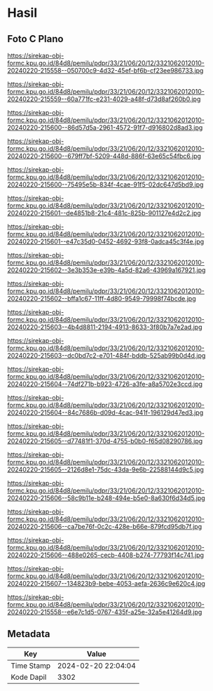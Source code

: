 # Hasil

## Foto C Plano

https://sirekap-obj-formc.kpu.go.id/84d8/pemilu/pdpr/33/21/06/20/12/3321062012010-20240220-215558--050700c9-4d32-45ef-bf6b-cf23ee986733.jpg

https://sirekap-obj-formc.kpu.go.id/84d8/pemilu/pdpr/33/21/06/20/12/3321062012010-20240220-215559--60a771fc-e231-4029-a48f-d73d8af260b0.jpg

https://sirekap-obj-formc.kpu.go.id/84d8/pemilu/pdpr/33/21/06/20/12/3321062012010-20240220-215600--86d57d5a-2961-4572-91f7-d916802d8ad3.jpg

https://sirekap-obj-formc.kpu.go.id/84d8/pemilu/pdpr/33/21/06/20/12/3321062012010-20240220-215600--679ff7bf-5209-448d-886f-63e65c54fbc6.jpg

https://sirekap-obj-formc.kpu.go.id/84d8/pemilu/pdpr/33/21/06/20/12/3321062012010-20240220-215600--75495e5b-834f-4cae-91f5-02dc647d5bd9.jpg

https://sirekap-obj-formc.kpu.go.id/84d8/pemilu/pdpr/33/21/06/20/12/3321062012010-20240220-215601--de4851b8-21c4-481c-825b-901127e4d2c2.jpg

https://sirekap-obj-formc.kpu.go.id/84d8/pemilu/pdpr/33/21/06/20/12/3321062012010-20240220-215601--e47c35d0-0452-4692-93f8-0adca45c3f4e.jpg

https://sirekap-obj-formc.kpu.go.id/84d8/pemilu/pdpr/33/21/06/20/12/3321062012010-20240220-215602--3e3b353e-e39b-4a5d-82a6-43969a167921.jpg

https://sirekap-obj-formc.kpu.go.id/84d8/pemilu/pdpr/33/21/06/20/12/3321062012010-20240220-215602--bffa1c67-11ff-4d80-9549-79998f74bcde.jpg

https://sirekap-obj-formc.kpu.go.id/84d8/pemilu/pdpr/33/21/06/20/12/3321062012010-20240220-215603--4b4d8811-2194-4913-8633-3f80b7a7e2ad.jpg

https://sirekap-obj-formc.kpu.go.id/84d8/pemilu/pdpr/33/21/06/20/12/3321062012010-20240220-215603--dc0bd7c2-e701-484f-bddb-525ab99b0d4d.jpg

https://sirekap-obj-formc.kpu.go.id/84d8/pemilu/pdpr/33/21/06/20/12/3321062012010-20240220-215604--74df271b-b923-4726-a3fe-a8a5702e3ccd.jpg

https://sirekap-obj-formc.kpu.go.id/84d8/pemilu/pdpr/33/21/06/20/12/3321062012010-20240220-215604--84c7686b-d09d-4cac-941f-196129d47ed3.jpg

https://sirekap-obj-formc.kpu.go.id/84d8/pemilu/pdpr/33/21/06/20/12/3321062012010-20240220-215605--d77481f1-370d-4755-b0b0-f65d08290786.jpg

https://sirekap-obj-formc.kpu.go.id/84d8/pemilu/pdpr/33/21/06/20/12/3321062012010-20240220-215605--2126d8e1-75dc-43da-9e6b-22588144d9c5.jpg

https://sirekap-obj-formc.kpu.go.id/84d8/pemilu/pdpr/33/21/06/20/12/3321062012010-20240220-215606--58c9b11e-b248-494e-b5e0-8a630f6d34d5.jpg

https://sirekap-obj-formc.kpu.go.id/84d8/pemilu/pdpr/33/21/06/20/12/3321062012010-20240220-215606--ca7be76f-0c2c-428e-b66e-879fcd95db7f.jpg

https://sirekap-obj-formc.kpu.go.id/84d8/pemilu/pdpr/33/21/06/20/12/3321062012010-20240220-215606--488e0265-cecb-4408-b274-77793f14c741.jpg

https://sirekap-obj-formc.kpu.go.id/84d8/pemilu/pdpr/33/21/06/20/12/3321062012010-20240220-215607--134823b9-bebe-4053-aefa-2636c9e620c4.jpg

https://sirekap-obj-formc.kpu.go.id/84d8/pemilu/pdpr/33/21/06/20/12/3321062012010-20240220-215558--e6e7c1d5-0767-435f-a25e-32a5e41264d9.jpg


## Metadata

| Key        | Value               |
| ---------- | ------------------- |
| Time Stamp | 2024-02-20 22:04:04 |
| Kode Dapil | 3302                |



